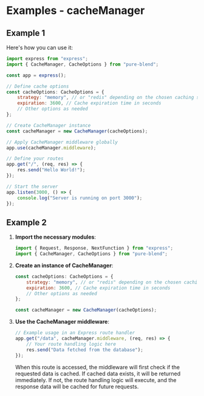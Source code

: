 # Examples - cacheManager

## Example 1

Here's how you can use it:

```javascript
import express from "express";
import { CacheManager, CacheOptions } from "pure-blend"; 

const app = express();

// Define cache options
const cacheOptions: CacheOptions = {
    strategy: "memory", // or "redis" depending on the chosen caching strategy
    expiration: 3600, // Cache expiration time in seconds
    // Other options as needed
};

// Create CacheManager instance
const cacheManager = new CacheManager(cacheOptions);

// Apply CacheManager middleware globally
app.use(cacheManager.middleware);

// Define your routes
app.get("/", (req, res) => {
    res.send("Hello World!");
});

// Start the server
app.listen(3000, () => {
    console.log("Server is running on port 3000");
});
```

## Example 2

1. **Import the necessary modules**:

   ```javascript
   import { Request, Response, NextFunction } from "express";
   import { CacheManager, CacheOptions } from "pure-blend"; 
   ```

2. **Create an instance of CacheManager**:

   ```javascript
   const cacheOptions: CacheOptions = {
       strategy: "memory", // or "redis" depending on the chosen caching strategy
       expiration: 3600, // Cache expiration time in seconds
       // Other options as needed
   };

   const cacheManager = new CacheManager(cacheOptions);
   ```

3. **Use the CacheManager middleware**:

   ```javascript
   // Example usage in an Express route handler
   app.get("/data", cacheManager.middleware, (req, res) => {
       // Your route handling logic here
       res.send("Data fetched from the database");
   });
   ```

   When this route is accessed, the middleware will first check if the requested data is cached. If cached data exists, it will be returned immediately. If not, the route handling logic will execute, and the response data will be cached for future requests.
